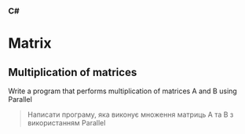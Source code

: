 ### C#
# Matrix
## Multiplication of matrices


Write a program that performs multiplication of matrices A and B using Parallel

> Написати програму, яка виконує множення матриць A та B з використанням Parallel

